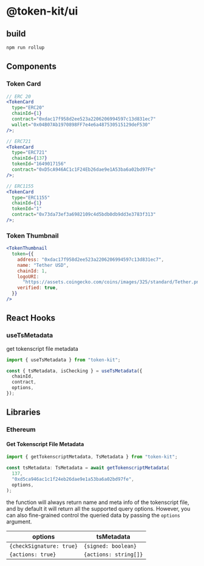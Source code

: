 # @token-kit/ui

## build

```sh
npm run rollup
```

## Components

### Token Card

```jsx
// ERC 20
<TokenCard
  type="ERC20"
  chainId={1}
  contract="0xdac17f958d2ee523a2206206994597c13d831ec7"
  wallet="0x04B07Ab1970898FF7e4e6a487530515129deF530"
/>;

// ERC721
<TokenCard
  type="ERC721"
  chainId={137}
  tokenId="1649017156"
  contract="0xD5cA946AC1c1F24Eb26dae9e1A53ba6a02bd97Fe"
/>;

// ERC1155
<TokenCard
  type="ERC1155"
  chainId={1}
  tokenId="1"
  contract="0x73da73ef3a6982109c4d5bdb0db9dd3e3783f313"
/>;
```

### Token Thumbnail

```jsx
<TokenThumbnail
  token={{
    address: "0xdac17f958d2ee523a2206206994597c13d831ec7",
    name: "Tether USD",
    chainId: 1,
    logoURI:
      "https://assets.coingecko.com/coins/images/325/standard/Tether.png?1696501661",
    verified: true,
  }}
/>
```

## React Hooks

### useTsMetadata

get tokenscript file metadata

```ts
import { useTsMetadata } from "token-kit";

const { tsMetadata, isChecking } = useTsMetadata({
  chainId,
  contract,
  options,
});
```

## Libraries

### Ethereum

#### Get Tokenscript File Metadata

```ts
import { getTokenscriptMetadata, TsMetadata } from "token-kit";

const tsMetadata: TsMetadata = await getTokenscriptMetadata(
  137,
  "0xd5ca946ac1c1f24eb26dae9e1a53ba6a02bd97fe",
  options,
);
```

the function will always return name and meta info of the tokenscript file, and by default it will return all the supported query options. However, you can also fine-grained control the queried data by passing the `options` argument.

| options                  | tsMetadata            |
| ------------------------ | --------------------- |
| `{checkSignature: true}` | `{signed: boolean}`   |
| `{actions: true}`        | `{actions: string[]}` |
